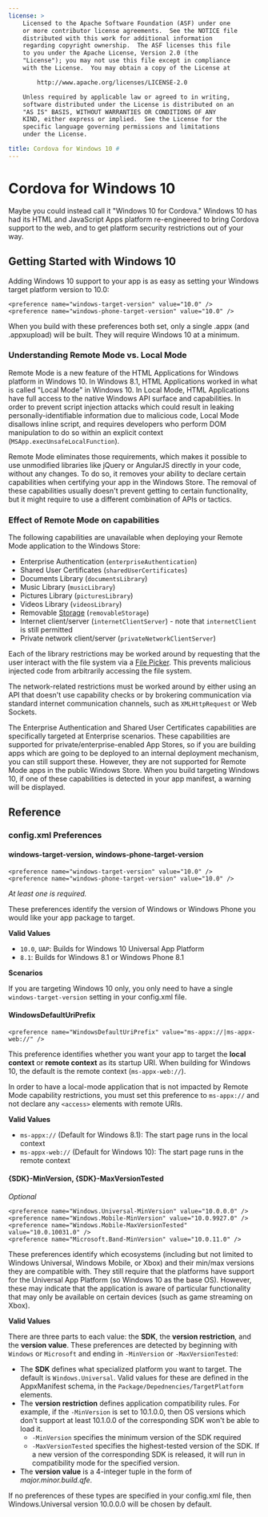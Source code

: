 ```yaml
---
license: >
    Licensed to the Apache Software Foundation (ASF) under one
    or more contributor license agreements.  See the NOTICE file
    distributed with this work for additional information
    regarding copyright ownership.  The ASF licenses this file
    to you under the Apache License, Version 2.0 (the
    "License"); you may not use this file except in compliance
    with the License.  You may obtain a copy of the License at

        http://www.apache.org/licenses/LICENSE-2.0

    Unless required by applicable law or agreed to in writing,
    software distributed under the License is distributed on an
    "AS IS" BASIS, WITHOUT WARRANTIES OR CONDITIONS OF ANY
    KIND, either express or implied.  See the License for the
    specific language governing permissions and limitations
    under the License.

title: Cordova for Windows 10 #
---
```


# Cordova for Windows 10 #
Maybe you could instead call it "Windows 10 for Cordova."  Windows 10 has had its HTML and
JavaScript Apps platform re-engineered to bring Cordova support to the web, and to get
platform security restrictions out of your way.

## Getting Started with Windows 10 ##
Adding Windows 10 support to your app is as easy as setting your Windows target platform
version to 10.0:

    <preference name="windows-target-version" value="10.0" />
    <preference name="windows-phone-target-version" value="10.0" />

When you build with these preferences both set, only a single .appx (and .appxupload) will
be built.  They will require Windows 10 at a minimum.

### Understanding Remote Mode vs. Local Mode ###
Remote Mode is a new feature of the HTML Applications for Windows platform in Windows 10.  In
Windows 8.1, HTML Applications worked in what is called "Local Mode" in Windows 10.  In
Local Mode, HTML Applications have full access to the native Windows API surface and
capabilities.  In order to prevent script injection attacks which could result in leaking
personally-identifiable information due to malicious code, Local Mode disallows inline script,
and requires developers who perform DOM manipulation to do so within an explicit context
(`MSApp.execUnsafeLocalFunction`).

Remote Mode eliminates those requirements, which makes it possible to use unmodified libraries like jQuery or AngularJS directly in your code, without any changes.  To do so, it removes your ability to declare certain capabilities when certifying your app in the Windows Store.  The removal of these capabilities usually doesn't prevent getting to certain functionality, but it might require to use a different combination of APIs or tactics.

### Effect of Remote Mode on capabilities ###
The following capabilities are unavailable when deploying your Remote Mode application to the Windows Store:

- Enterprise Authentication (`enterpriseAuthentication`)
- Shared User Certificates (`sharedUserCertificates`)
- Documents Library (`documentsLibrary`)
- Music Library (`musicLibrary`)
- Pictures Library (`picturesLibrary`)
- Videos Library (`videosLibrary`)
- Removable [Storage](../../../cordova/storage/storage.html) (`removableStorage`)
- Internet client/server (`internetClientServer`) - note that `internetClient` is still permitted
- Private network client/server (`privateNetworkClientServer`)

Each of the library restrictions may be worked around by requesting that the user interact with the file system via a [File Picker](https://msdn.microsoft.com/en-us/library/windows/apps/windows.storage.pickers.fileopenpicker.aspx).  This prevents malicious injected code from arbitrarily accessing the file system.

The network-related restrictions must be worked around by either using an API that doesn't use capability checks or by brokering communication via standard internet communication channels, such as `XMLHttpRequest` or Web Sockets.

The Enterprise Authentication and Shared User Certificates capabilities are specifically targeted at Enterprise scenarios.  These capabilities are supported for private/enterprise-enabled App Stores, so if you are building apps which are going to be deployed to an internal deployment mechanism, you can still support these.  However, they are not supported for Remote Mode apps in the public Windows Store.  When you build targeting Windows 10, if one of these capabilities is detected in your app manifest, a warning will be displayed.

## Reference ##

### config.xml Preferences ###

#### windows-target-version, windows-phone-target-version ####
    <preference name="windows-target-version" value="10.0" />
    <preference name="windows-phone-target-version" value="10.0" />

*At least one is required.*

These preferences identify the version of Windows or Windows Phone you would like your
app package to target.

**Valid Values**

- `10.0`, `UAP`: Builds for Windows 10 Universal App Platform
- `8.1`: Builds for Windows 8.1 or Windows Phone 8.1

**Scenarios**

If you are targeting Windows 10 only, you only need to have a single `windows-target-version`
setting in your config.xml file.

#### WindowsDefaultUriPrefix ####
    <preference name="WindowsDefaultUriPrefix" value="ms-appx://|ms-appx-web://" />

This preference identifies whether you want your app to target the **local context** or **remote
context** as its startup URI.  When building for Windows 10, the default is the remote
context (`ms-appx-web://`).

In order to have a local-mode application that is not impacted by Remote Mode capability
restrictions, you must set this preference to `ms-appx://` and not declare any `<access>`
elements with remote URIs.

**Valid Values**

- `ms-appx://` (Default for Windows 8.1): The start page runs in the local context
- `ms-appx-web://` (Default for Windows 10): The start page runs in the remote context

#### {SDK}-MinVersion, {SDK}-MaxVersionTested ####
*Optional*

    <preference name="Windows.Universal-MinVersion" value="10.0.0.0" />
    <preference name="Windows.Mobile-MinVersion" value="10.0.9927.0" />
    <preference name="Windows.Mobile-MaxVersionTested" value="10.0.10031.0" />
    <preference name="Microsoft.Band-MinVersion" value="10.0.11.0" />

These preferences identify which ecosystems (including but not limited to Windows Universal, Windows Mobile, or Xbox) and their min/max versions they are compatible with.  They still require that the platforms have support for the Universal App Platform (so Windows 10 as the base OS).  However, these may indicate that the application is aware of particular functionality that may only be available on certain devices (such as game streaming on Xbox).

**Valid Values**

There are three parts to each value: the **SDK**, the **version restriction**, and the **version value**.  These preferences are detected by beginning with `Windows` or `Microsoft` and ending in `-MinVersion` or `-MaxVersionTested`:

- The **SDK** defines what specialized platform you want to target.  The default is `Windows.Universal`.  Valid values for these are defined in the AppxManifest schema, in the `Package/Depednencies/TargetPlatform` elements.
- The **version restriction** defines application compatibility rules.  For example, if the `-MinVersion` is set to 10.1.0.0, then OS versions which don't support at least 10.1.0.0 of the corresponding SDK won't be able to load it.
	- `-MinVersion` specifies the minimum version of the SDK required
	- `-MaxVersionTested` specifies the highest-tested version of the SDK.  If a new version of the corresponding SDK is released, it will run in compatibility mode for the specified version.
- The **version value** is a 4-integer tuple in the form of *major.minor.build.qfe*.

If no preferences of these types are specified in your config.xml file, then Windows.Universal version 10.0.0.0 will be chosen by default.
